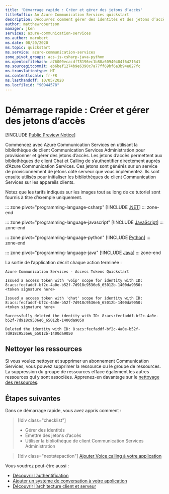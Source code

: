 ```yaml
---
title: 'Démarrage rapide : Créer et gérer des jetons d’accès'
titleSuffix: An Azure Communication Services quickstart
description: Découvrez comment gérer des identités et des jetons d’accès à l’aide de la bibliothèque de client Azure Communication Services Administration.
author: matthewrobertson
manager: jken
services: azure-communication-services
ms.author: marobert
ms.date: 08/20/2020
ms.topic: quickstart
ms.service: azure-communication-services
zone_pivot_groups: acs-js-csharp-java-python
ms.openlocfilehash: a76000ecacdf78196ec1b80a60940484f6421641
ms.sourcegitcommit: eb6bef1274b9e6390c7a77ff69bf6a3b94e827fc
ms.translationtype: HT
ms.contentlocale: fr-FR
ms.lasthandoff: 10/05/2020
ms.locfileid: "90944578"
---
```

# <a name="quickstart-create-and-manage-access-tokens"></a>Démarrage rapide : Créer et gérer des jetons d’accès

[!INCLUDE [Public Preview Notice](../includes/public-preview-include.md)]

Commencez avec Azure Communication Services en utilisant la bibliothèque de client Communication Services Administration pour provisionner et gérer des jetons d’accès. Les jetons d’accès permettent aux bibliothèques de client Chat et Calling de s’authentifier directement auprès d’Azure Communication Services. Ces jetons sont générés sur un service de provisionnement de jetons côté serveur que vous implémentez. Ils sont ensuite utilisés pour initialiser les bibliothèques de client Communication Services sur les appareils clients.

Notez que les tarifs indiqués sur les images tout au long de ce tutoriel sont fournis à titre d’exemple uniquement.

::: zone pivot="programming-language-csharp"
[!INCLUDE [.NET](./includes/user-access-token-net.md)]
::: zone-end

::: zone pivot="programming-language-javascript"
[!INCLUDE [JavaScript](./includes/user-access-token-js.md)]
::: zone-end

::: zone pivot="programming-language-python"
[!INCLUDE [Python](./includes/user-access-token-python.md)]
::: zone-end

::: zone pivot="programming-language-java"
[!INCLUDE [Java](./includes/user-access-token-java.md)]
::: zone-end

La sortie de l’application décrit chaque action terminée :
<!---cSpell:disable --->
```console
Azure Communication Services - Access Tokens Quickstart

Issued a access token with 'voip' scope for identity with ID: 8:acs:fecfaddf-bf2c-4a0e-b52f-7d918c9536e6_65012b-1400da9050:
<token signature here>

Issued a access token with 'chat' scope for identity with ID: 8:acs:fecfaddf-bf2c-4a0e-b52f-7d918c9536e6_65012b-1400da9050:
<token signature here>

Successfully deleted the identity with ID: 8:acs:fecfaddf-bf2c-4a0e-b52f-7d918c9536e6_65012b-1400da9050

Deleted the identity with ID: 8:acs:fecfaddf-bf2c-4a0e-b52f-7d918c9536e6_65012b-1400da9050
```
<!---cSpell:enable --->

## <a name="clean-up-resources"></a>Nettoyer les ressources

Si vous voulez nettoyer et supprimer un abonnement Communication Services, vous pouvez supprimer la ressource ou le groupe de ressources. La suppression du groupe de ressources efface également les autres ressources qui y sont associées. Apprenez-en davantage sur le [nettoyage des ressources](./create-communication-resource.md#clean-up-resources).


## <a name="next-steps"></a>Étapes suivantes

Dans ce démarrage rapide, vous avez appris comment :

> [!div class="checklist"]
> * Gérer des identités
> * Émettre des jetons d’accès
> * Utiliser la bibliothèque de client Communication Services Administration


> [!div class="nextstepaction"]
> [Ajouter Voice calling à votre application](./voice-video-calling/getting-started-with-calling.md)

Vous voudrez peut-être aussi :

 - [Découvrir l’authentification](../concepts/authentication.md)
 - [Ajouter un système de conversation à votre application](./chat/get-started.md)
 - [Découvrir l’architecture client et serveur](../concepts/client-and-server-architecture.md)
